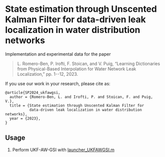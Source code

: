 # State estimation through Unscented Kalman Filter for data-driven leak localization in water distribution networks

Implementation and experimental data for the paper

> L. Romero-Ben, P. Irofti, F. Stoican, and V. Puig,
“Learning Dictionaries from Physical-Based Interpolation
for Water Network Leak Localization,”
pp. 1--12, 2023.

If you use our work in your research, please cite as:
```
@article{SP2024_ukfawgsi,
  author = {Romero-Ben, L. and Irofti, P. and Stoican, F. and Puig, V.},
  title = {State estimation through Unscented Kalman Filter for 
           data-driven leak localization in water distribution networks},
  year = {2023},
}
```

## Usage

1. Perform UKF-AW-GSI
   with [launcher_UKFAWGSI.m](code/launcher_UKFAWGSI.m)
